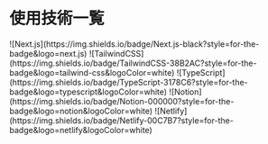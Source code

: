 # 使用技術一覧
<p style="display: inline">
  <!-- フロントエンドのフレームワーク一覧 -->
![Next.js](https://img.shields.io/badge/Next.js-black?style=for-the-badge&logo=next.js)
![TailwindCSS](https://img.shields.io/badge/TailwindCSS-38B2AC?style=for-the-badge&logo=tailwind-css&logoColor=white)
![TypeScript](https://img.shields.io/badge/TypeScript-3178C6?style=for-the-badge&logo=typescript&logoColor=white)
 <!-- バックエンドの言語一覧 -->
![Notion](https://img.shields.io/badge/Notion-000000?style=for-the-badge&logo=notion&logoColor=white)
   <!-- PaaS -->
![Netlify](https://img.shields.io/badge/Netlify-00C7B7?style=for-the-badge&logo=netlify&logoColor=white)



